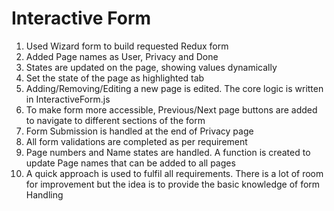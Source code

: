# Interactive Form

1) Used Wizard form to build requested Redux form
2) Added Page names as User, Privacy and Done
3) States are updated on the page, showing values dynamically
4) Set the state of the page as highlighted tab
5) Adding/Removing/Editing a new page is edited. The core logic is written in InteractiveForm.js
6) To make form more accessible, Previous/Next page buttons are added to navigate to different sections of the form
7) Form Submission is handled at the end of Privacy page
8) All form validations are completed as per requirement
9) Page numbers and Name states are handled. A function is created to update Page names that can be added to all pages
10) A quick approach is used to fulfil all requirements. There is a lot of room for improvement but the idea is to provide the basic knowledge of form Handling